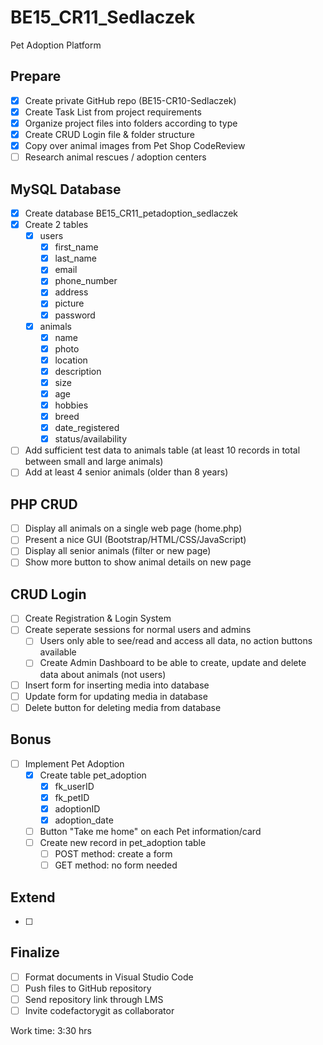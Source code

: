 # BE15_CR11_Sedlaczek
Pet Adoption Platform

## Prepare
- [x] Create private GitHub repo (BE15-CR10-Sedlaczek)
- [x] Create Task List from project requirements
- [x] Organize project files into folders according to type
- [x] Create CRUD Login file & folder structure
- [x] Copy over animal images from Pet Shop CodeReview
- [ ] Research animal rescues / adoption centers

## MySQL Database 
- [x] Create database BE15_CR11_petadoption_sedlaczek
- [x] Create 2 tables
  - [x] users
    - [x] first_name
    - [x] last_name
    - [x] email
    - [x] phone_number
    - [x] address
    - [x] picture
    - [x] password
  - [x] animals
    - [x] name
    - [x] photo
    - [x] location
    - [x] description
    - [x] size
    - [x] age
    - [x] hobbies
    - [x] breed
    - [x] date_registered
    - [x] status/availability
- [ ] Add sufficient test data to animals table (at least 10 records in total between small and large animals)
- [ ] Add at least 4 senior animals (older than 8 years)

## PHP CRUD
- [ ] Display all animals on a single web page (home.php)
- [ ] Present a nice GUI (Bootstrap/HTML/CSS/JavaScript)
- [ ] Display all senior animals (filter or new page)
- [ ] Show more button to show animal details on new page

## CRUD Login
- [ ] Create Registration & Login System
- [ ] Create seperate sessions for normal users and admins
  - [ ] Users only able to see/read and access all data, no action buttons available
  - [ ] Create Admin Dashboard to be able to create, update and delete data about animals (not users) 
- [ ] Insert form for inserting media into database
- [ ] Update form for updating media in database
- [ ] Delete button for deleting media from database

## Bonus
- [ ] Implement Pet Adoption
  - [x] Create table pet_adoption
    - [x] fk_userID
    - [x] fk_petID
    - [x] adoptionID
    - [x] adoption_date
  - [ ] Button "Take me home" on each Pet information/card
  - [ ] Create new record in pet_adoption table
    - [ ] POST method: create a form
    - [ ] GET method: no form needed

## Extend
- [ ] 

## Finalize
- [ ] Format documents in Visual Studio Code
- [ ] Push files to GitHub repository
- [ ] Send repository link through LMS
- [ ] Invite codefactorygit as collaborator

Work time: 3:30 hrs